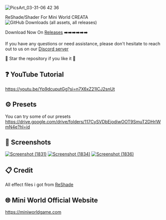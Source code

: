 
![PicsArt_03-31-06 42 36](https://github.com/RicoJuly11/ReShadeForMiniWorld/assets/108964938/f5c2e2c4-f1af-4531-96f0-71f734494f9b)


ReShade/Shader For Mini World CREATA ![GitHub Downloads (all assets, all releases)](https://img.shields.io/github/downloads/RicoJuly11/ReShadeForMiniWorld/total)

Download Now On [Releases](https://github.com/RicoJuly11/ReShadeForMiniWorld/releases) ➡️➡️➡️➡️➡️➡️

If you have any questions or need assistance, please don't hesitate to reach out to us on our [Discord server](https://discord.gg/WzzjTAs83g)

🌟 Star the repository if you like it 🌟




## ❓ YouTube Tutorial

https://youtu.be/Yp9dcuputGg?si=n7X6xZ21ICJ2snUt

## ⚙️ Presets

You can try some of our presets https://drive.google.com/drive/folders/117CySVDbEjodiwOOT9SmuT2DHrlWmN4e?hl=id

## 📸 Screenshots

[![Screenshot (1831)](https://github.com/RicoJuly11/ReShadeForMiniWorld/assets/108964938/c9acd4ae-d89f-4b4a-9c51-b17a2765fb47)](https://imgsli.com/MjQ0MzE4)
[![Screenshot (1834)](https://github.com/RicoJuly11/ReShadeForMiniWorld/assets/108964938/1526d453-6a06-4763-a053-fab0007a2b30)](https://imgsli.com/MjQ0MzIy)
[![Screenshot (1836)](https://github.com/RicoJuly11/ReShadeForMiniWorld/assets/108964938/0e03caba-efa4-4da4-817c-c22ae3c5af04)](https://imgsli.com/MjQ0MzI1)

## 📋 Credit

All effect files i got from [ReShade](https://reshade.me)

## 🌐 Mini World Official Website

https://miniworldgame.com
